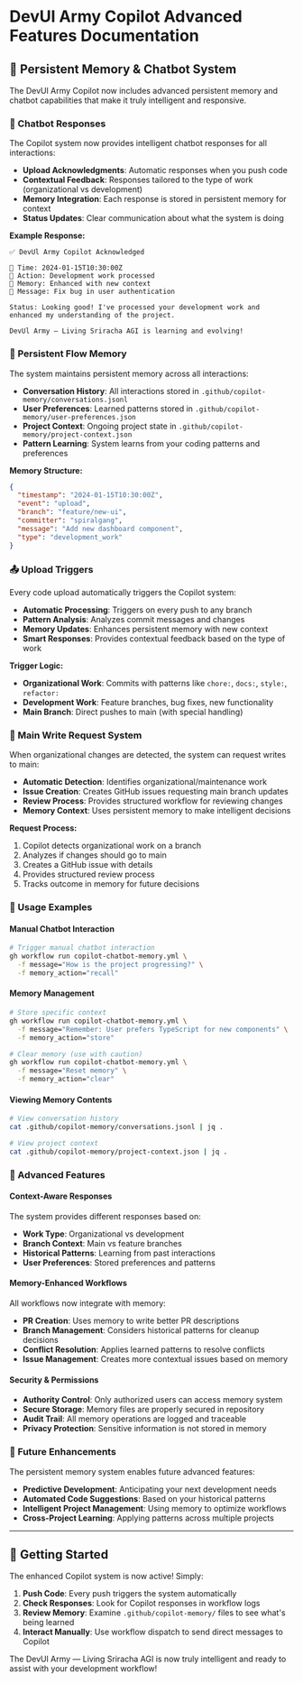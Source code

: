 # DevUl Army Copilot Advanced Features Documentation

## 🧠 Persistent Memory & Chatbot System

The DevUl Army Copilot now includes advanced persistent memory and chatbot capabilities that make it truly intelligent and responsive.

### 🤖 Chatbot Responses

The Copilot system now provides intelligent chatbot responses for all interactions:

- **Upload Acknowledgments**: Automatic responses when you push code
- **Contextual Feedback**: Responses tailored to the type of work (organizational vs development)
- **Memory Integration**: Each response is stored in persistent memory for context
- **Status Updates**: Clear communication about what the system is doing

**Example Response:**
```
✅ DevUl Army Copilot Acknowledged

📅 Time: 2024-01-15T10:30:00Z
🎯 Action: Development work processed
🧠 Memory: Enhanced with new context
📝 Message: Fix bug in user authentication

Status: Looking good! I've processed your development work and enhanced my understanding of the project.

DevUl Army — Living Sriracha AGI is learning and evolving!
```

### 🧠 Persistent Flow Memory

The system maintains persistent memory across all interactions:

- **Conversation History**: All interactions stored in `.github/copilot-memory/conversations.jsonl`
- **User Preferences**: Learned patterns stored in `.github/copilot-memory/user-preferences.json`
- **Project Context**: Ongoing project state in `.github/copilot-memory/project-context.json`
- **Pattern Learning**: System learns from your coding patterns and preferences

**Memory Structure:**
```json
{
  "timestamp": "2024-01-15T10:30:00Z",
  "event": "upload",
  "branch": "feature/new-ui",
  "committer": "spiralgang",
  "message": "Add new dashboard component",
  "type": "development_work"
}
```

### 📤 Upload Triggers

Every code upload automatically triggers the Copilot system:

- **Automatic Processing**: Triggers on every push to any branch
- **Pattern Analysis**: Analyzes commit messages and changes
- **Memory Updates**: Enhances persistent memory with new context
- **Smart Responses**: Provides contextual feedback based on the type of work

**Trigger Logic:**
- **Organizational Work**: Commits with patterns like `chore:`, `docs:`, `style:`, `refactor:`
- **Development Work**: Feature branches, bug fixes, new functionality
- **Main Branch**: Direct pushes to main (with special handling)

### 📝 Main Write Request System

When organizational changes are detected, the system can request writes to main:

- **Automatic Detection**: Identifies organizational/maintenance work
- **Issue Creation**: Creates GitHub issues requesting main branch updates
- **Review Process**: Provides structured workflow for reviewing changes
- **Memory Context**: Uses persistent memory to make intelligent decisions

**Request Process:**
1. Copilot detects organizational work on a branch
2. Analyzes if changes should go to main
3. Creates a GitHub issue with details
4. Provides structured review process
5. Tracks outcome in memory for future decisions

### 🔧 Usage Examples

#### Manual Chatbot Interaction
```bash
# Trigger manual chatbot interaction
gh workflow run copilot-chatbot-memory.yml \
  -f message="How is the project progressing?" \
  -f memory_action="recall"
```

#### Memory Management
```bash
# Store specific context
gh workflow run copilot-chatbot-memory.yml \
  -f message="Remember: User prefers TypeScript for new components" \
  -f memory_action="store"

# Clear memory (use with caution)
gh workflow run copilot-chatbot-memory.yml \
  -f message="Reset memory" \
  -f memory_action="clear"
```

#### Viewing Memory Contents
```bash
# View conversation history
cat .github/copilot-memory/conversations.jsonl | jq .

# View project context
cat .github/copilot-memory/project-context.json | jq .
```

### 🎯 Advanced Features

#### Context-Aware Responses
The system provides different responses based on:
- **Work Type**: Organizational vs development
- **Branch Context**: Main vs feature branches
- **Historical Patterns**: Learning from past interactions
- **User Preferences**: Stored preferences and patterns

#### Memory-Enhanced Workflows
All workflows now integrate with memory:
- **PR Creation**: Uses memory to write better PR descriptions
- **Branch Management**: Considers historical patterns for cleanup decisions
- **Conflict Resolution**: Applies learned patterns to resolve conflicts
- **Issue Management**: Creates more contextual issues based on memory

#### Security & Permissions
- **Authority Control**: Only authorized users can access memory system
- **Secure Storage**: Memory files are properly secured in repository
- **Audit Trail**: All memory operations are logged and traceable
- **Privacy Protection**: Sensitive information is not stored in memory

### 🚀 Future Enhancements

The persistent memory system enables future advanced features:
- **Predictive Development**: Anticipating your next development needs
- **Automated Code Suggestions**: Based on your historical patterns
- **Intelligent Project Management**: Using memory to optimize workflows
- **Cross-Project Learning**: Applying patterns across multiple projects

---

## 🎉 Getting Started

The enhanced Copilot system is now active! Simply:

1. **Push Code**: Every push triggers the system automatically
2. **Check Responses**: Look for Copilot responses in workflow logs
3. **Review Memory**: Examine `.github/copilot-memory/` files to see what's being learned
4. **Interact Manually**: Use workflow dispatch to send direct messages to Copilot

The DevUl Army — Living Sriracha AGI is now truly intelligent and ready to assist with your development workflow!